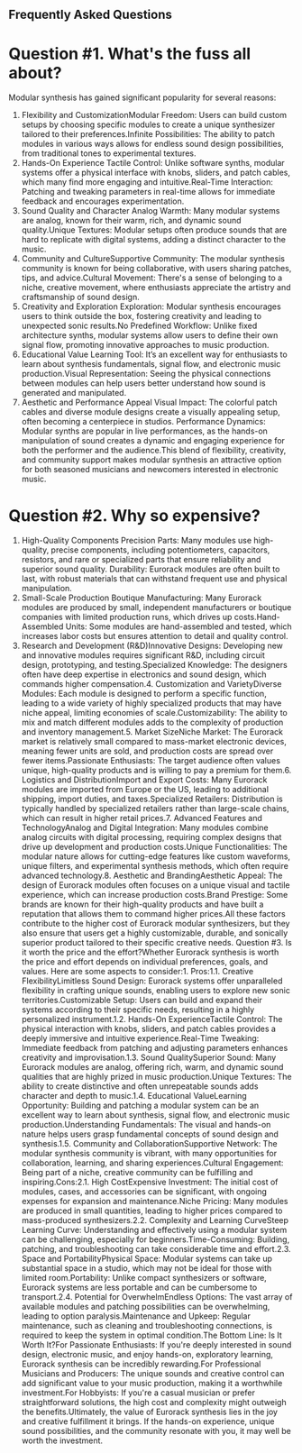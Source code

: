 ## Frequently Asked Questions

# Question #1. What's the fuss all about?

Modular synthesis has gained significant popularity for several reasons:
1. Flexibility and CustomizationModular Freedom: Users can build custom setups by choosing specific modules to create a unique synthesizer tailored to their preferences.Infinite Possibilities: The ability to patch modules in various ways allows for endless sound design possibilities, from traditional tones to experimental textures.
2. Hands-On Experience
Tactile Control: Unlike software synths, modular systems offer a physical interface with knobs, sliders, and patch cables, which many find more engaging and intuitive.Real-Time Interaction: Patching and tweaking parameters in real-time allows for immediate feedback and encourages experimentation.
3. Sound Quality and Character
Analog Warmth: Many modular systems are analog, known for their warm, rich, and dynamic sound quality.Unique Textures: Modular setups often produce sounds that are hard to replicate with digital systems, adding a distinct character to the music.
4. Community and CultureSupportive Community: The modular synthesis community is known for being collaborative, with users sharing patches, tips, and advice.Cultural Movement: There's a sense of belonging to a niche, creative movement, where enthusiasts appreciate the artistry and craftsmanship of sound design.
5. Creativity and Exploration
Exploration: Modular synthesis encourages users to think outside the box, fostering creativity and leading to unexpected sonic results.No Predefined Workflow: Unlike fixed architecture synths, modular systems allow users to define their own signal flow, promoting innovative approaches to music production.
6. Educational Value
Learning Tool: It’s an excellent way for enthusiasts to learn about synthesis fundamentals, signal flow, and electronic music production.Visual Representation: Seeing the physical connections between modules can help users better understand how sound is generated and manipulated.
7. Aesthetic and Performance Appeal
Visual Impact: The colorful patch cables and diverse module designs create a visually appealing setup, often becoming a centerpiece in studios.
Performance Dynamics: Modular synths are popular in live performances, as the hands-on manipulation of sound creates a dynamic and engaging experience for both the performer and the audience.This blend of flexibility, creativity, and community support makes modular synthesis an attractive option for both seasoned musicians and newcomers interested in electronic music.
# Question #2. Why so expensive?
1. High-Quality Components
Precision Parts: Many modules use high-quality, precise components, including potentiometers, capacitors, resistors, and rare or specialized parts that ensure reliability and superior sound quality.
Durability: Eurorack modules are often built to last, with robust materials that can withstand frequent use and physical manipulation.
2. Small-Scale Production
Boutique Manufacturing: Many Eurorack modules are produced by small, independent manufacturers or boutique companies with limited production runs, which drives up costs.Hand-Assembled Units: Some modules are hand-assembled and tested, which increases labor costs but ensures attention to detail and quality control.
3. Research and Development (R&D)Innovative Designs: Developing new and innovative modules requires significant R&D, including circuit design, prototyping, and testing.Specialized Knowledge: The designers often have deep expertise in electronics and sound design, which commands higher compensation.4. Customization and VarietyDiverse Modules: Each module is designed to perform a specific function, leading to a wide variety of highly specialized products that may have niche appeal, limiting economies of scale.Customizability: The ability to mix and match different modules adds to the complexity of production and inventory management.5. Market SizeNiche Market: The Eurorack market is relatively small compared to mass-market electronic devices, meaning fewer units are sold, and production costs are spread over fewer items.Passionate Enthusiasts: The target audience often values unique, high-quality products and is willing to pay a premium for them.6. Logistics and DistributionImport and Export Costs: Many Eurorack modules are imported from Europe or the US, leading to additional shipping, import duties, and taxes.Specialized Retailers: Distribution is typically handled by specialized retailers rather than large-scale chains, which can result in higher retail prices.7. Advanced Features and TechnologyAnalog and Digital Integration: Many modules combine analog circuits with digital processing, requiring complex designs that drive up development and production costs.Unique Functionalities: The modular nature allows for cutting-edge features like custom waveforms, unique filters, and experimental synthesis methods, which often require advanced technology.8. Aesthetic and BrandingAesthetic Appeal: The design of Eurorack modules often focuses on a unique visual and tactile experience, which can increase production costs.Brand Prestige: Some brands are known for their high-quality products and have built a reputation that allows them to command higher prices.All these factors contribute to the higher cost of Eurorack modular synthesizers, but they also ensure that users get a highly customizable, durable, and sonically superior product tailored to their specific creative needs.
Question #3. Is it worth the price and the effort?Whether Eurorack synthesis is worth the price and effort depends on individual preferences, goals, and values. Here are some aspects to consider:1. Pros:1.1. Creative FlexibilityLimitless Sound Design: Eurorack systems offer unparalleled flexibility in crafting unique sounds, enabling users to explore new sonic territories.Customizable Setup: Users can build and expand their systems according to their specific needs, resulting in a highly personalized instrument.1.2. Hands-On ExperienceTactile Control: The physical interaction with knobs, sliders, and patch cables provides a deeply immersive and intuitive experience.Real-Time Tweaking: Immediate feedback from patching and adjusting parameters enhances creativity and improvisation.1.3. Sound QualitySuperior Sound: Many Eurorack modules are analog, offering rich, warm, and dynamic sound qualities that are highly prized in music production.Unique Textures: The ability to create distinctive and often unrepeatable sounds adds character and depth to music.1.4. Educational ValueLearning Opportunity: Building and patching a modular system can be an excellent way to learn about synthesis, signal flow, and electronic music production.Understanding Fundamentals: The visual and hands-on nature helps users grasp fundamental concepts of sound design and synthesis.1.5. Community and CollaborationSupportive Network: The modular synthesis community is vibrant, with many opportunities for collaboration, learning, and sharing experiences.Cultural Engagement: Being part of a niche, creative community can be fulfilling and inspiring.Cons:2.1. High CostExpensive Investment: The initial cost of modules, cases, and accessories can be significant, with ongoing expenses for expansion and maintenance.Niche Pricing: Many modules are produced in small quantities, leading to higher prices compared to mass-produced synthesizers.2.2. Complexity and Learning CurveSteep Learning Curve: Understanding and effectively using a modular system can be challenging, especially for beginners.Time-Consuming: Building, patching, and troubleshooting can take considerable time and effort.2.3. Space and PortabilityPhysical Space: Modular systems can take up substantial space in a studio, which may not be ideal for those with limited room.Portability: Unlike compact synthesizers or software, Eurorack systems are less portable and can be cumbersome to transport.2.4. Potential for OverwhelmEndless Options: The vast array of available modules and patching possibilities can be overwhelming, leading to option paralysis.Maintenance and Upkeep: Regular maintenance, such as cleaning and troubleshooting connections, is required to keep the system in optimal condition.The Bottom Line: Is It Worth It?For Passionate Enthusiasts: If you're deeply interested in sound design, electronic music, and enjoy hands-on, exploratory learning, Eurorack synthesis can be incredibly rewarding.For Professional Musicians and Producers: The unique sounds and creative control can add significant value to your music production, making it a worthwhile investment.For Hobbyists: If you're a casual musician or prefer straightforward solutions, the high cost and complexity might outweigh the benefits.Ultimately, the value of Eurorack synthesis lies in the joy and creative fulfillment it brings. If the hands-on experience, unique sound possibilities, and the community resonate with you, it may well be worth the investment.
